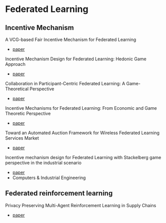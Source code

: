 # Federated Learning

## Incentive Mechanism

A VCG-based Fair Incentive Mechanism for Federated Learning
- [paper](https://arxiv.org/abs/2008.06680)

Incentive Mechanism Design for Federated Learning: Hedonic Game Approach
- [paper](https://arxiv.org/abs/2101.09673)

Collaboration in Participant-Centric Federated Learning: A Game-Theoretical Perspective
- [paper](https://arxiv.org/abs/2207.12030)

Incentive Mechanisms for Federated Learning: From Economic and Game Theoretic Perspective
- [paper](https://arxiv.org/abs/2111.11850)

Toward an Automated Auction Framework for Wireless Federated Learning Services Market
- [paper](https://arxiv.org/abs/1912.06370)

Incentive mechanism design for Federated Learning with Stackelberg game perspective in the industrial scenario
- [paper](https://doi.org/10.1016/j.cie.2023.109592)
- Computers & Industrial Engineering

## Federated reinforcement learning

Privacy Preserving Multi-Agent Reinforcement Learning in Supply Chains
- [paper](https://arxiv.org/abs/2312.05686)

